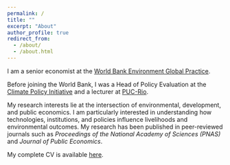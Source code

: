 ```yaml
---
permalink: /
title: ""
excerpt: "About"
author_profile: true
redirect_from: 
  - /about/
  - /about.html
---
```


I am a senior economist at the [World Bank Environment Global Practice](https://www.worldbank.org/en/topic/environment).

Before joining the World Bank, I was a Head of Policy Evaluation at the [Climate Policy Initiative](https://www.climatepolicyinitiative.org/) and a lecturer at [PUC-Rio](https://www.econ.puc-rio.br/).

My research interests lie at the intersection of environmental, development, and public economics. I am particularly interested in understanding how technologies, institutions, and policies influence livelihoods and environmental outcomes. My research has been published in peer-reviewed journals such as *Proceedings of the National Academy of Sciences (PNAS)* and *Journal of Public Economics*.

My complete CV is available [here](http://arthurbraganca7.github.io/files/CV_Arthur.pdf).
